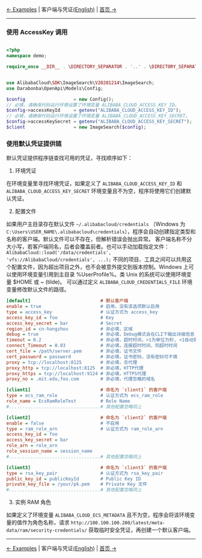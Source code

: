 [← Examples](0-Examples-CN.md) | 客户端与凭证[(English)](1-Client-EN.md) | [首页 →](../../README-CN.md)
***

### 使用 AccessKey 调用

```php

<?php
namespace demo;

require_once __DIR__ . \DIRECTORY_SEPARATOR . '..' . \DIRECTORY_SEPARATOR . 'vendor' . \DIRECTORY_SEPARATOR . 'autoload.php';


use AlibabaCloud\SDK\ImageSearch\V20201214\ImageSearch;
use Darabonba\OpenApi\Models\Config;

$config                  = new Config();
// 必填，请确保代码运行环境设置了环境变量 ALIBABA_CLOUD_ACCESS_KEY_ID。
$config->accessKeyId     = getenv("ALIBABA_CLOUD_ACCESS_KEY_ID");
// 必填，请确保代码运行环境设置了环境变量 ALIBABA_CLOUD_ACCESS_KEY_SECRET。
$config->accessKeySecret = getenv("ALIBABA_CLOUD_ACCESS_KEY_SECRET");
$client                  = new ImageSearch($config);

```

### 使用默认凭证提供链

默认凭证提供程序链查找可用的凭证，寻找顺序如下：

1. 环境凭证

在环境变量里寻找环境凭证，如果定义了 `ALIBABA_CLOUD_ACCESS_KEY_ID` 和 `ALIBABA_CLOUD_ACCESS_KEY_SECRET` 环境变量且不为空，程序将使用它们创建默认凭证。

2. 配置文件

如果用户主目录存在默认文件 `~/.alibabacloud/credentials` （Windows 为 `C:\Users\USER_NAME\.alibabacloud\credentials`），程序会自动创建指定类型和名称的客户端。默认文件可以不存在，但解析错误会抛出异常。  客户端名称不分大小写，若客户端同名，后者会覆盖前者。也可以手动加载指定文件： `AlibabaCloud::load('/data/credentials', 'vfs://AlibabaCloud/credentials', ...);` 不同的项目、工具之间可以共用这个配置文件，因为超出项目之外，也不会被意外提交到版本控制。Windows 上可以使用环境变量引用到主目录 %UserProfile%。类 Unix 的系统可以使用环境变量 $HOME 或 ~ (tilde)。 可以通过定义 `ALIBABA_CLOUD_CREDENTIALS_FILE` 环境变量修改默认文件的路径。

```ini
[default]                          # 默认客户端
enable = true                      # 启用，没有该选项默认启用
type = access_key                  # 认证方式为 access_key
access_key_id = foo                # Key
access_key_secret = bar            # Secret
region_id = cn-hangzhou            # 非必填，区域
debug = true                       # 非必填，Debug模式会在CLI下输出详细信息
timeout = 0.2                      # 非必填，超时时间，>1为单位为秒, <1自动乘1000转为毫秒
connect_Timeout = 0.03             # 非必填，连接超时时间，同超时时间
cert_file = /path/server.pem       # 非必填，证书文件
cert_password = password           # 非必填，证书密码，没有密码可不填
proxy = tcp://localhost:8125       # 非必填，总代理
proxy_http = tcp://localhost:8125  # 非必填，HTTP代理
proxy_https = tcp://localhost:9124 # 非必填，HTTPS代理
proxy_no = .mit.edu,foo.com        # 非必填，代理忽略的域名

[client1]                          # 命名为 `client1` 的客户端
type = ecs_ram_role                # 认证方式为 ecs_ram_role
role_name = EcsRamRoleTest         # Role Name
#..................................# 其他配置忽略同上

[client2]                          # 命名为 `client2` 的客户端
enable = false                     # 不启用
type = ram_role_arn                # 认证方式为 ram_role_arn
access_key_id = foo
access_key_secret = bar
role_arn = role_arn
role_session_name = session_name
#..................................# 其他配置忽略同上

[client3]                          # 命名为 `client3` 的客户端
type = rsa_key_pair                # 认证方式为 rsa_key_pair
public_key_id = publicKeyId        # Public Key ID
private_key_file = /your/pk.pem    # Private Key 文件
#..................................# 其他配置忽略同上

```

3. 实例 RAM 角色

如果定义了环境变量 `ALIBABA_CLOUD_ECS_METADATA` 且不为空，程序会将该环境变量的值作为角色名称，请求 `http://100.100.100.200/latest/meta-data/ram/security-credentials/` 获取临时安全凭证，再创建一个默认客户端。

***
[← Examples](0-Examples-CN.md) | 客户端与凭证[(English)](1-Client-EN.md) | [首页 →](../../README-CN.md)
